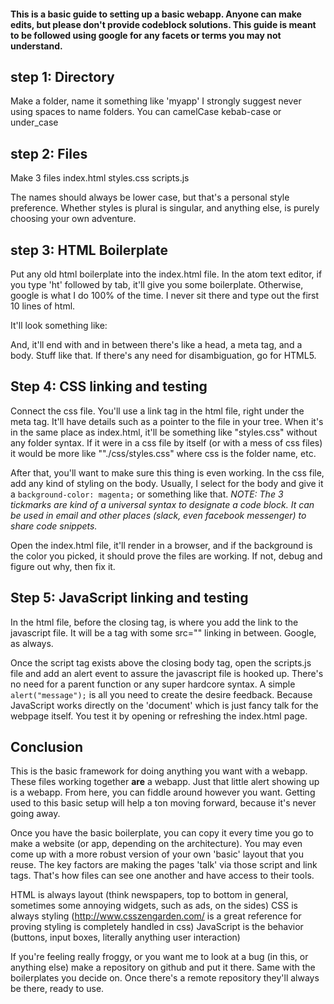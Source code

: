 #### This is a basic guide to setting up a basic webapp. Anyone can make edits, but please don't provide codeblock solutions. This guide is meant to be followed using google for any facets or terms you may not understand. 

## step 1: Directory
  Make a folder, name it something like 'myapp'
  I strongly suggest never using spaces to name folders. You can camelCase kebab-case or under_case

## step 2: Files
  Make 3 files
    index.html
    styles.css
    scripts.js

  The names should always be lower case, but that's a personal style preference. Whether styles is plural is singular, and anything else, is purely choosing your own adventure.

## step 3: HTML Boilerplate
  Put any old html boilerplate into the index.html file. In the atom text editor, if you type 'ht' followed by tab, it'll give you some boilerplate. Otherwise, google is what I do 100% of the time. I never sit there and type out the first 10 lines of html.

  It'll look something like:
    <!DOCTYPE html>
    <html>

  And, it'll end with </html> and in between there's like a head, a meta tag, and a body. Stuff like that. If there's any need for disambiguation, go for HTML5.

## Step 4: CSS linking and testing

  Connect the css file. You'll use a link tag in the html file, right under the meta tag. It'll have details such as a pointer to the file in your tree. When it's in the same place as index.html, it'll be something like "styles.css" without any folder syntax. If it were in a css file by itself (or with a mess of css files) it would be more like ""./css/styles.css" where css is the folder name, etc.

  After that, you'll want to make sure this thing is even working. In the css file, add any kind of styling on the body. Usually, I select for the body and give it a ```background-color: magenta;``` or something like that. *NOTE: The 3 tickmarks are kind of a universal syntax to designate a code block. It can be used in email and other places (slack, even facebook messenger) to share code snippets.*

  Open the index.html file, it'll render in a browser, and if the background is the color you picked, it should prove the files are working. If not, debug and figure out why, then fix it.

## Step 5: JavaScript linking and testing

  In the html file, before the closing </body> tag, is where you add the link to the javascript file. It will be a <script> tag with a closing </script> tag with some src="" linking in between. Google, as always.

  Once the script tag exists above the closing body tag, open the scripts.js file and add an alert event to assure the javascript file is hooked up. There's no need for a parent function or any super hardcore syntax. A simple ```alert("message");``` is all you need to create the desire feedback. Because JavaScript works directly on the 'document' which is just fancy talk for the webpage itself. You test it by opening or refreshing the index.html page.


## Conclusion

This is the basic framework for doing anything you want with a webapp. These files working together **are** a webapp. Just that little alert showing up is a webapp. From here, you can fiddle around however you want. Getting used to this basic setup will help a ton moving forward, because it's never going away.

Once you have the basic boilerplate, you can copy it every time you go to make a website (or app, depending on the architecture). You may even come up with a more robust version of your own 'basic' layout that you reuse. The key factors are making the pages 'talk' via those script and link tags. That's how files can see one another and have access to their tools.

HTML is always layout (think newspapers, top to bottom in general, sometimes some annoying widgets, such as ads, on the sides)
CSS is always styling (http://www.csszengarden.com/ is a great reference for proving styling is completely handled in css)
JavaScript is the behavior (buttons, input boxes, literally anything user interaction)

If you're feeling really froggy, or you want me to look at a bug (in this, or anything else) make a repository on github and put it there. Same with the boilerplates you decide on. Once there's a remote repository they'll always be there, ready to use.
